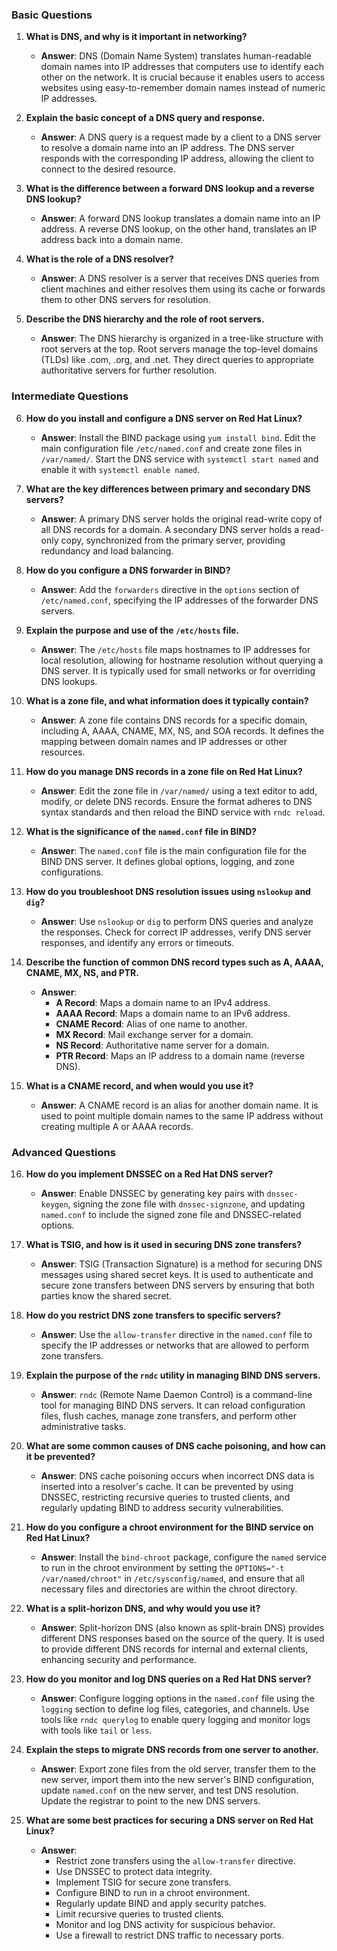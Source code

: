 

### Basic Questions

1. **What is DNS, and why is it important in networking?**
   - **Answer**: DNS (Domain Name System) translates human-readable domain names into IP addresses that computers use to identify each other on the network. It is crucial because it enables users to access websites using easy-to-remember domain names instead of numeric IP addresses.

2. **Explain the basic concept of a DNS query and response.**
   - **Answer**: A DNS query is a request made by a client to a DNS server to resolve a domain name into an IP address. The DNS server responds with the corresponding IP address, allowing the client to connect to the desired resource.

3. **What is the difference between a forward DNS lookup and a reverse DNS lookup?**
   - **Answer**: A forward DNS lookup translates a domain name into an IP address. A reverse DNS lookup, on the other hand, translates an IP address back into a domain name.

4. **What is the role of a DNS resolver?**
   - **Answer**: A DNS resolver is a server that receives DNS queries from client machines and either resolves them using its cache or forwards them to other DNS servers for resolution.

5. **Describe the DNS hierarchy and the role of root servers.**
   - **Answer**: The DNS hierarchy is organized in a tree-like structure with root servers at the top. Root servers manage the top-level domains (TLDs) like .com, .org, and .net. They direct queries to appropriate authoritative servers for further resolution.

### Intermediate Questions

6. **How do you install and configure a DNS server on Red Hat Linux?**
   - **Answer**: Install the BIND package using `yum install bind`. Edit the main configuration file `/etc/named.conf` and create zone files in `/var/named/`. Start the DNS service with `systemctl start named` and enable it with `systemctl enable named`.

7. **What are the key differences between primary and secondary DNS servers?**
   - **Answer**: A primary DNS server holds the original read-write copy of all DNS records for a domain. A secondary DNS server holds a read-only copy, synchronized from the primary server, providing redundancy and load balancing.

8. **How do you configure a DNS forwarder in BIND?**
   - **Answer**: Add the `forwarders` directive in the `options` section of `/etc/named.conf`, specifying the IP addresses of the forwarder DNS servers.

9. **Explain the purpose and use of the `/etc/hosts` file.**
   - **Answer**: The `/etc/hosts` file maps hostnames to IP addresses for local resolution, allowing for hostname resolution without querying a DNS server. It is typically used for small networks or for overriding DNS lookups.

10. **What is a zone file, and what information does it typically contain?**
    - **Answer**: A zone file contains DNS records for a specific domain, including A, AAAA, CNAME, MX, NS, and SOA records. It defines the mapping between domain names and IP addresses or other resources.

11. **How do you manage DNS records in a zone file on Red Hat Linux?**
    - **Answer**: Edit the zone file in `/var/named/` using a text editor to add, modify, or delete DNS records. Ensure the format adheres to DNS syntax standards and then reload the BIND service with `rndc reload`.

12. **What is the significance of the `named.conf` file in BIND?**
    - **Answer**: The `named.conf` file is the main configuration file for the BIND DNS server. It defines global options, logging, and zone configurations.

13. **How do you troubleshoot DNS resolution issues using `nslookup` and `dig`?**
    - **Answer**: Use `nslookup` or `dig` to perform DNS queries and analyze the responses. Check for correct IP addresses, verify DNS server responses, and identify any errors or timeouts.

14. **Describe the function of common DNS record types such as A, AAAA, CNAME, MX, NS, and PTR.**
    - **Answer**:
      - **A Record**: Maps a domain name to an IPv4 address.
      - **AAAA Record**: Maps a domain name to an IPv6 address.
      - **CNAME Record**: Alias of one name to another.
      - **MX Record**: Mail exchange server for a domain.
      - **NS Record**: Authoritative name server for a domain.
      - **PTR Record**: Maps an IP address to a domain name (reverse DNS).

15. **What is a CNAME record, and when would you use it?**
    - **Answer**: A CNAME record is an alias for another domain name. It is used to point multiple domain names to the same IP address without creating multiple A or AAAA records.

### Advanced Questions

16. **How do you implement DNSSEC on a Red Hat DNS server?**
    - **Answer**: Enable DNSSEC by generating key pairs with `dnssec-keygen`, signing the zone file with `dnssec-signzone`, and updating `named.conf` to include the signed zone file and DNSSEC-related options.

17. **What is TSIG, and how is it used in securing DNS zone transfers?**
    - **Answer**: TSIG (Transaction Signature) is a method for securing DNS messages using shared secret keys. It is used to authenticate and secure zone transfers between DNS servers by ensuring that both parties know the shared secret.

18. **How do you restrict DNS zone transfers to specific servers?**
    - **Answer**: Use the `allow-transfer` directive in the `named.conf` file to specify the IP addresses or networks that are allowed to perform zone transfers.

19. **Explain the purpose of the `rndc` utility in managing BIND DNS servers.**
    - **Answer**: `rndc` (Remote Name Daemon Control) is a command-line tool for managing BIND DNS servers. It can reload configuration files, flush caches, manage zone transfers, and perform other administrative tasks.

20. **What are some common causes of DNS cache poisoning, and how can it be prevented?**
    - **Answer**: DNS cache poisoning occurs when incorrect DNS data is inserted into a resolver's cache. It can be prevented by using DNSSEC, restricting recursive queries to trusted clients, and regularly updating BIND to address security vulnerabilities.

21. **How do you configure a chroot environment for the BIND service on Red Hat Linux?**
    - **Answer**: Install the `bind-chroot` package, configure the `named` service to run in the chroot environment by setting the `OPTIONS="-t /var/named/chroot"` in `/etc/sysconfig/named`, and ensure that all necessary files and directories are within the chroot directory.

22. **What is a split-horizon DNS, and why would you use it?**
    - **Answer**: Split-horizon DNS (also known as split-brain DNS) provides different DNS responses based on the source of the query. It is used to provide different DNS records for internal and external clients, enhancing security and performance.

23. **How do you monitor and log DNS queries on a Red Hat DNS server?**
    - **Answer**: Configure logging options in the `named.conf` file using the `logging` section to define log files, categories, and channels. Use tools like `rndc querylog` to enable query logging and monitor logs with tools like `tail` or `less`.

24. **Explain the steps to migrate DNS records from one server to another.**
    - **Answer**: Export zone files from the old server, transfer them to the new server, import them into the new server's BIND configuration, update `named.conf` on the new server, and test DNS resolution. Update the registrar to point to the new DNS servers.

25. **What are some best practices for securing a DNS server on Red Hat Linux?**
    - **Answer**:
      - Restrict zone transfers using the `allow-transfer` directive.
      - Use DNSSEC to protect data integrity.
      - Implement TSIG for secure zone transfers.
      - Configure BIND to run in a chroot environment.
      - Regularly update BIND and apply security patches.
      - Limit recursive queries to trusted clients.
      - Monitor and log DNS activity for suspicious behavior.
      - Use a firewall to restrict DNS traffic to necessary ports.

